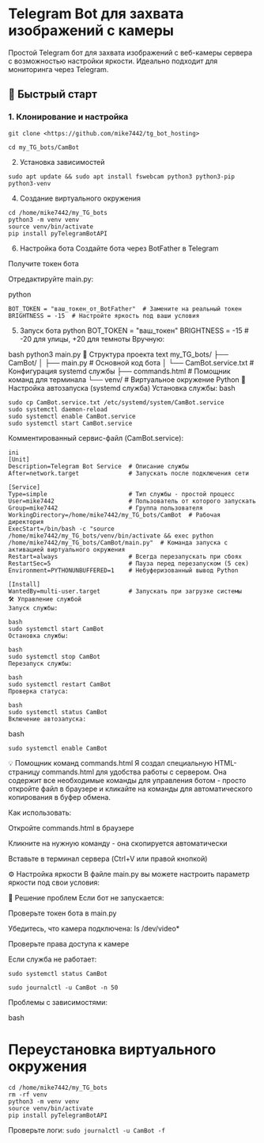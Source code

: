 
# Telegram Bot для захвата изображений с камеры

Простой Telegram бот для захвата изображений с веб-камеры сервера с возможностью настройки яркости. Идеально подходит для мониторинга через Telegram.

## 🚀 Быстрый старт

### 1. Клонирование и настройка
```это команды для выполнения в bash 
git clone <https://github.com/mike7442/tg_bot_hosting>
```
```
cd my_TG_bots/CamBot
```
2. Установка зависимостей
```
sudo apt update && sudo apt install fswebcam python3 python3-pip python3-venv
```

4. Создание виртуального окружения
```
cd /home/mike7442/my_TG_bots
python3 -m venv venv
source venv/bin/activate
pip install pyTelegramBotAPI
```
6. Настройка бота
Создайте бота через BotFather в Telegram

Получите токен бота

Отредактируйте main.py:

python
```
BOT_TOKEN = "ваш_токен_от_BotFather"  # Замените на реальный токен
BRIGHTNESS = -15  # Настройте яркость под ваши условия
```
5. Запуск бота
python
BOT_TOKEN = "ваш_токен"
BRIGHTNESS = -15  # -20 для улицы, +20 для темноты
Вручную:

bash
python3 main.py
📁 Структура проекта
text
my_TG_bots/
├── CamBot/
│   ├── main.py              # Основной код бота
│   └── CamBot.service.txt   # Конфигурация systemd службы
├── commands.html            # Помощник команд для терминала
└── venv/                    # Виртуальное окружение Python
🔧 Настройка автозапуска (systemd служба)
Установка службы:
bash
```
sudo cp CamBot.service.txt /etc/systemd/system/CamBot.service
sudo systemctl daemon-reload
sudo systemctl enable CamBot.service
sudo systemctl start CamBot.service
```
Комментированный сервис-файл (CamBot.service):
```
ini
[Unit]
Description=Telegram Bot Service  # Описание службы
After=network.target              # Запускать после подключения сети

[Service]
Type=simple                       # Тип службы - простой процесс
User=mike7442                     # Пользователь от которого запускать
Group=mike7442                    # Группа пользователя
WorkingDirectory=/home/mike7442/my_TG_bots/CamBot  # Рабочая директория
ExecStart=/bin/bash -c "source /home/mike7442/my_TG_bots/venv/bin/activate && exec python /home/mike7442/my_TG_bots/CamBot/main.py"  # Команда запуска с активацией виртуального окружения
Restart=always                    # Всегда перезапускать при сбоях
RestartSec=5                      # Пауза перед перезапуском (5 сек)
Environment=PYTHONUNBUFFERED=1    # Небуферизованный вывод Python

[Install]
WantedBy=multi-user.target        # Запускать при загрузке системы
🛠 Управление службой
Запуск службы:

bash
sudo systemctl start CamBot
Остановка службы:

bash
sudo systemctl stop CamBot
Перезапуск службы:

bash
sudo systemctl restart CamBot
Проверка статуса:

bash
sudo systemctl status CamBot
Включение автозапуска:
```
bash
```
sudo systemctl enable CamBot
```
💡 Помощник команд commands.html
Я создал специальную HTML-страницу commands.html для удобства работы с сервером. Она содержит все необходимые команды для управления ботом - просто откройте файл в браузере и кликайте на команды для автоматического копирования в буфер обмена.

Как использовать:

Откройте commands.html в браузере

Кликните на нужную команду - она скопируется автоматически

Вставьте в терминал сервера (Ctrl+V или правой кнопкой)

⚙️ Настройка яркости
В файле main.py вы можете настроить параметр яркости под свои условия:


🐛 Решение проблем
Если бот не запускается:

Проверьте токен бота в main.py

Убедитесь, что камера подключена: ls /dev/video*

Проверьте права доступа к камере

Если служба не работает:

```
sudo systemctl status CamBot
```
```
sudo journalctl -u CamBot -n 50
```
Проблемы с зависимостями:

bash
# Переустановка виртуального окружения
```
cd /home/mike7442/my_TG_bots
rm -rf venv
python3 -m venv venv
source venv/bin/activate
pip install pyTelegramBotAPI
```

Проверьте логи: 
```sudo journalctl -u CamBot -f```


